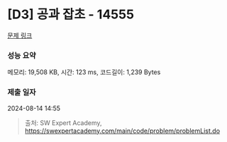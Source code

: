 # [D3] 공과 잡초 - 14555 

[문제 링크](https://swexpertacademy.com/main/code/problem/problemDetail.do?contestProbId=AYGtoa3qARcDFARC) 

### 성능 요약

메모리: 19,508 KB, 시간: 123 ms, 코드길이: 1,239 Bytes

### 제출 일자

2024-08-14 14:55



> 출처: SW Expert Academy, https://swexpertacademy.com/main/code/problem/problemList.do